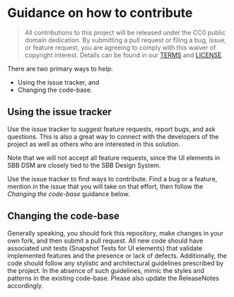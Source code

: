 # Guidance on how to contribute

> All contributions to this project will be released under the CC0 public domain dedication. By submitting a pull request or filing a bug, issue, or feature request, you are agreeing to comply with this waiver of copyright interest.
> Details can be found in our [TERMS](TERMS.md) and [LICENSE](LICENSE).

There are two primary ways to help:
 - Using the issue tracker, and
 - Changing the code-base.


## Using the issue tracker

Use the issue tracker to suggest feature requests, report bugs, and ask questions. This is also a great way to connect with the developers of the project as well as others who are interested in this solution.

Note that we will not accept all feature requests, since the UI elements in SBB DSM are closely tied to the SBB Design System.

Use the issue tracker to find ways to contribute. Find a bug or a feature, mention in the issue that you will take on that effort, then follow the _Changing the code-base_ guidance below.


## Changing the code-base

Generally speaking, you should fork this repository, make changes in your own fork, and then submit a pull request. All new code should have associated unit tests (Snapshot Tests for UI elements) that validate implemented features and the presence or lack of defects. Additionally, the code should follow any stylistic and architectural guidelines prescribed by the project. In the absence of such guidelines, mimic the styles and patterns in the existing code-base. Please also update the ReleaseNotes accordingly.
